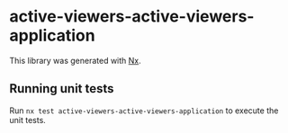 # active-viewers-active-viewers-application

This library was generated with [Nx](https://nx.dev).

## Running unit tests

Run `nx test active-viewers-active-viewers-application` to execute the unit tests.
